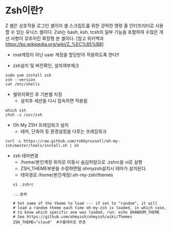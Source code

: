 # Zsh이란?

Z 셸은 상호작용 로그인 셸이자 셸 스크립트를 위한 강력한 명령 줄 인터프리터로 사용할 수 있는 유닉스 셸이다. Zsh는 bash, ksh, tcsh의 일부 기능을 포함하여 수많은 개선 사항이 갖추어진 확장형 본 셸이다. [참고 위키백과 https://ko.wikipedia.org/wiki/Z_%EC%85%B8]

- root계정이 아닌 user 계정을 할당받아 적용하도록 한다!!  

- zsh설치 및 버전확인, 설치여부체크
```
sudo yum install zsh
zsh --version
cat /etc/shells
```
- 쉘위치확인 후 기본쉘 지정
  - 설치후 세션을 다시 접속하면 적용됨
```
which zsh
chsh -s /usr/zsh
```
- Oh My ZSH 프레임워크 설치  
  - 테마, 단축어 등 환경설정을 다루는 프레임워크  
```
curl -L https://raw.github.com/robbyrussell/oh-my-zsh/master/tools/install.sh | sh
```
- zsh 테마변경
  - /home/본인계정 위치로 이동시 숨김파일으로 .zshrc을 vi로 실행  
  - ZSH_THEME부분을 수정하면됨 ohmyzsh설치시 테마가 설치된다.  
  - 테마경로 /home/본인계정/.oh-my-zsh/themes  
  ```
  vi .zshrc

  ...중략

  # Set name of the theme to load --- if set to "random", it will
  # load a random theme each time oh-my-zsh is loaded, in which case,
  # to know which specific one was loaded, run: echo $RANDOM_THEME
  # See https://github.com/ohmyzsh/ohmyzsh/wiki/Themes
  ZSH_THEME="cloud"  #구름테마로 변경
  ```


